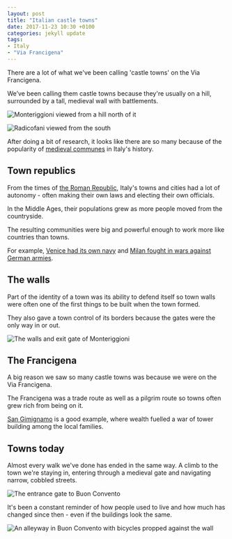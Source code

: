 ```yaml
---
layout: post
title: "Italian castle towns"
date: 2017-11-23 10:30 +0100
categories: jekyll update
tags:
- Italy
- "Via Francigena"
---
```


There are a lot of what we've been calling 'castle towns' on the Via Francigena. 

We’ve been calling them castle towns because they're usually on a hill, surrounded by a tall, medieval wall with battlements.

![Monteriggioni viewed from a hill north of it](https://github.com/tombye/trexit/raw/gh-pages/assets/images/monteriggioni-from-a-hill-in-the-north.jpg)

![Radicofani viewed from the south](https://github.com/tombye/trexit/raw/gh-pages/assets/images/radicofani-from-the-south.jpg)

After doing a bit of research, it looks like there are so many because of the popularity of [medieval communes](https://en.m.wikipedia.org/wiki/Medieval_commune) in Italy's history.

## Town republics

From the times of [the Roman Republic](https://en.m.wikipedia.org/wiki/Roman_Republic), Italy's towns and cities had a lot of autonomy - often making their own laws and electing their own officials.

In the Middle Ages, their populations grew as more people moved from the countryside.

The resulting communities were big and powerful enough to work more like countries than towns.

For example, [Venice had its own navy](https://en.m.wikipedia.org/wiki/Venetian_navy) and [Milan fought in wars against German armies](https://en.m.wikipedia.org/wiki/Battle_of_Legnano).

## The walls

Part of the identity of a town was its ability to defend itself so town walls were often one of the first things to be built when the town formed.

They also gave a town control of its borders because the gates were the only way in or out.

![The walls and exit gate of Monteriggioni](https://github.com/tombye/trexit/raw/gh-pages/assets/images/monteriggioni-exit-gate.jpg) 

## The Francigena

A big reason we saw so many castle towns was because we were on the Via Francigena.

The Francigena was a trade route as well as a pilgrim route so towns often grew rich from being on it.

[San Gimignamo]() is a good example, where wealth fuelled a war of tower building among the local families.

## Towns today

Almost every walk we've done has ended in the same way. A climb to the town we're staying in, entering through a medieval gate and navigating narrow, cobbled streets.

![The entrance gate to Buon Convento](https://github.com/tombye/trexit/raw/gh-pages/assets/images/buon-convento-entrance-gate.jpg)

It's been a constant reminder of how people used to live and how much has changed since then - even if the buildings look the same.

![An alleyway in Buon Convento with bicycles propped against the wall](https://github.com/tombye/trexit/raw/gh-pages/assets/images/bicycles-in-buon-convento.jpg)
